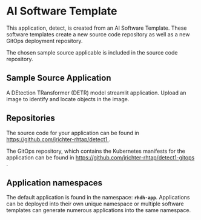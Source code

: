 # AI Software Template

This application, detect, is created from an AI Software Template. These software templates create a new source code repository as well as a new GitOps deployment repository.

The chosen sample source applicable is included in the source code repository.

## Sample Source Application

A DEtection TRansformer (DETR) model streamlit application. Upload an image to identify and locate objects in the image.

## Repositories

The source code for your application can be found in [https://github.com/jrichter-rhtap/detect1 ](https://github.com/jrichter-rhtap/detect1 ).
 
The GitOps repository, which contains the Kubernetes manifests for the application can be found in 
[https://github.com/jrichter-rhtap/detect1-gitops ](https://github.com/jrichter-rhtap/detect1-gitops ). 

## Application namespaces 

The default application is found in the namespace: **`rhdh-app`**. Applications can be deployed into their own unique namespace or multiple software templates can generate numerous applications into the same namespace.